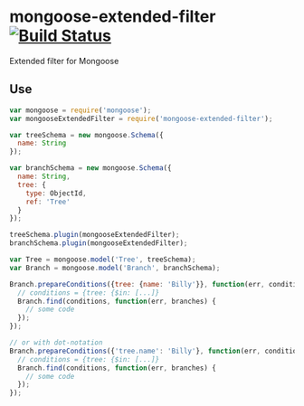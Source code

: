 # mongoose-extended-filter [![Build Status](https://travis-ci.org/aggregion/mongoose-extended-filter.svg?branch=develop)](https://travis-ci.org/aggregion/mongoose-extended-filter)
Extended filter for Mongoose

## Use
```javascript
var mongoose = require('mongoose');
var mongooseExtendedFilter = require('mongoose-extended-filter');

var treeSchema = new mongoose.Schema({
  name: String
});

var branchSchema = new mongoose.Schema({
  name: String,
  tree: {
    type: ObjectId,
    ref: 'Tree'
  }
});

treeSchema.plugin(mongooseExtendedFilter);
branchSchema.plugin(mongooseExtendedFilter);

var Tree = mongoose.model('Tree', treeSchema);
var Branch = mongoose.model('Branch', branchSchema);

Branch.prepareConditions({tree: {name: 'Billy'}}, function(err, conditions) {
  // conditions = {tree: {$in: [...]}
  Branch.find(conditions, function(err, branches) {
    // some code
  });
});

// or with dot-notation
Branch.prepareConditions({'tree.name': 'Billy'}, function(err, conditions) {
  // conditions = {tree: {$in: [...]}
  Branch.find(conditions, function(err, branches) {
    // some code
  });
});
```